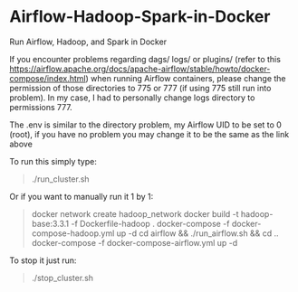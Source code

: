 # Airflow-Hadoop-Spark-in-Docker
Run Airflow, Hadoop, and Spark in Docker

If you encounter problems regarding dags/ logs/ or plugins/ (refer to this https://airflow.apache.org/docs/apache-airflow/stable/howto/docker-compose/index.html) when running Airflow containers, please change the permission of those directories to 775 or 777 (if using 775 still run into problem). In my case, I had to personally change logs directory to permissions 777.

The .env is similar to the directory problem, my Airflow UID to be set to 0 (root), if you have no problem you may change it to be the same as the link above

To run this simply type:
> ./run_cluster.sh

Or if you want to manually run it 1 by 1:
> docker network create hadoop_network
> docker build -t hadoop-base:3.3.1 -f Dockerfile-hadoop .
> docker-compose -f docker-compose-hadoop.yml up -d
> cd airflow && ./run_airflow.sh && cd ..
> docker-compose -f docker-compose-airflow.yml up -d

To stop it just run:
> ./stop_cluster.sh

